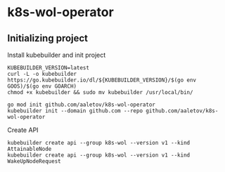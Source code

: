 # k8s-wol-operator

## Initializing project
Install kubebuilder and init project

```
KUBEBUILDER_VERSION=latest
curl -L -o kubebuilder https://go.kubebuilder.io/dl/${KUBEBUILDER_VERSION}/$(go env GOOS)/$(go env GOARCH)
chmod +x kubebuilder && sudo mv kubebuilder /usr/local/bin/

go mod init github.com/aaletov/k8s-wol-operator
kubebuilder init --domain github.com --repo github.com/aaletov/k8s-wol-operator
```

Create API

```
kubebuilder create api --group k8s-wol --version v1 --kind AttainableNode
kubebuilder create api --group k8s-wol --version v1 --kind WakeUpNodeRequest
```